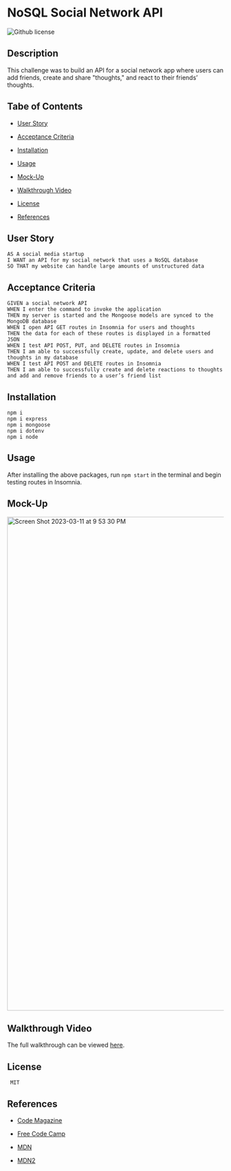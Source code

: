 # NoSQL Social Network API
![Github license](https://img.shields.io/badge/license-MIT-blue.svg)

## Description

This challenge was to build an API for a social network app where users can add friends, create and share "thoughts," and react to their friends’ thoughts.

## Tabe of Contents

* [User Story](#user-story)

* [Acceptance Criteria](#acceptance-criteria)

* [Installation](#installation)

* [Usage](#usage)

* [Mock-Up](#mock-up)

* [Walkthrough Video](#walkthrough-video)

* [License](#license)

* [References](#references)

## User Story

```
AS A social media startup
I WANT an API for my social network that uses a NoSQL database
SO THAT my website can handle large amounts of unstructured data
```

## Acceptance Criteria

```
GIVEN a social network API
WHEN I enter the command to invoke the application
THEN my server is started and the Mongoose models are synced to the MongoDB database
WHEN I open API GET routes in Insomnia for users and thoughts
THEN the data for each of these routes is displayed in a formatted JSON
WHEN I test API POST, PUT, and DELETE routes in Insomnia
THEN I am able to successfully create, update, and delete users and thoughts in my database
WHEN I test API POST and DELETE routes in Insomnia
THEN I am able to successfully create and delete reactions to thoughts and add and remove friends to a user’s friend list
```

## Installation

```
npm i
npm i express
npm i mongoose
npm i dotenv
npm i node
```

## Usage

After installing the above packages, run ```npm start``` in the terminal and begin testing routes in Insomnia.

## Mock-Up

<img width="1145" alt="Screen Shot 2023-03-11 at 9 53 30 PM" src="https://user-images.githubusercontent.com/114205917/224527000-d5764c66-b0ea-4dcf-ae6b-036d8bd512e5.png">

## Walkthrough Video

The full walkthrough can be viewed [here](https://drive.google.com/file/d/1HPQf2p-w7ZWIJR7958BputPWgmsvToiq/view).

## License 

```
 MIT
``` 

## References

* [Code Magazine](https://www.codemag.com/Article/2107051/Test-Your-REST-APIs-Using-Insomnia-REST-Client)

* [Free Code Camp](https://www.freecodecamp.org/news/format-dates-with-ordinal-number-suffixes-javascript/)

* [MDN](https://developer.mozilla.org/en-US/docs/Learn/Server-side/Express_Nodejs/routes)

* [MDN2](https://developer.mozilla.org/en-US/docs/Web/JavaScript/Reference/Global_Objects/Date)
